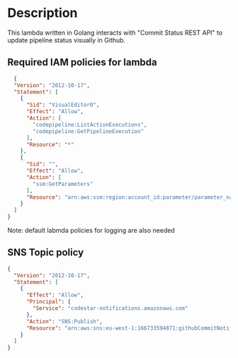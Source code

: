 # Description
This lambda written in Golang interacts with "Commit Status REST API" to update pipeline status visually in Github.

## Required IAM policies for lambda

```json
  {
  "Version": "2012-10-17",
  "Statement": [
    {
      "Sid": "VisualEditor0",
      "Effect": "Allow",
      "Action": [
        "codepipeline:ListActionExecutions",
        "codepipeline:GetPipelineExecution"
      ],
      "Resource": "*"
    },
    {
      "Sid": "",
      "Effect": "Allow",
      "Action": [
        "ssm:GetParameters"
      ],
      "Resource": "arn:aws:ssm:region:account_id:parameter/parameter_name"
    }
  ]
}
```
Note: default labmda policies for logging are also needed

## SNS Topic policy

```json
{
  "Version": "2012-10-17",
  "Statement": [
    {
      "Effect": "Allow",
      "Principal": {
        "Service": "codestar-notifications.amazonaws.com"
      },
      "Action": "SNS:Publish",
      "Resource": "arn:aws:sns:eu-west-1:166733594871:githubCommitNotifier"
    }
  ]
}
```
